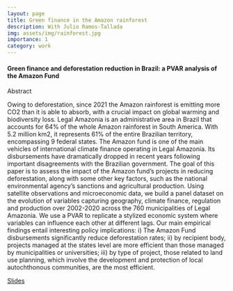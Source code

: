```yaml
---
layout: page
title: Green finance in the Amazon rainforest
description: With Julio Ramos-Tallada
img: assets/img/rainforest.jpg
importance: 1
category: work
---
```

#### Green finance and deforestation reduction in Brazil: a PVAR analysis of the Amazon Fund

Abstract

Owing to deforestation, since 2021 the Amazon rainforest is emitting more CO2 than it is able to absorb, with a crucial impact on global warming and biodiversity loss. Legal Amazonia is an administrative area in Brazil that accounts for 64% of the whole Amazon rainforest in South America.  With 5.2 million km2, it represents 61% of the entire Brazilian territory, encompassing 9 federal states. The Amazon fund is one of the main vehicles of international climate finance operating in Legal Amazonia. Its disbursements have dramatically dropped in recent years following important disagreements with the Brazilian government. The goal of this paper is to assess the impact of the Amazon fund’s projects in reducing deforestation, along with some other key factors, such as the national environmental agency’s sanctions and agricultural production. Using satellite observations and microeconomic data, we build a panel dataset on the evolution of variables capturing geography, climate finance, regulation and production over 2002-2020 across the 760 municipalities of Legal Amazonia. We use a PVAR to replicate a stylized economic system where variables can influence each other at different lags. Our main empirical findings entail interesting policy implications: i) The Amazon Fund disbursements significantly reduce deforestation rates;  ii) by recipient body, projects managed at the states level are more efficient than those managed by municipalities or universities; iii) by type of project, those related to land use planning, which involve the development and protection of local autochthonous communities, are the most efficient.


<a href="https://lorisandre.github.io/assets/pdf/TrEnCE_WG.pdf"> Slides </a>

